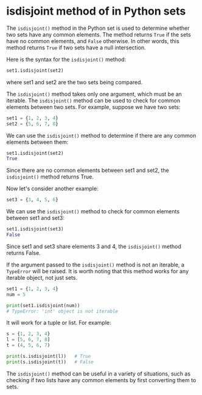 # isdisjoint method of in Python sets

The `isdisjoint()` method in the Python set is used to determine whether two sets have any common elements. The method returns `True` if the sets have no common elements, and `False` otherwise. In other words, this method returns `True` if two sets have a null intersection.

Here is the syntax for the `isdisjoint()` method:

```python
set1.isdisjoint(set2)
```

where set1 and set2 are the two sets being compared.

The `isdisjoint()` method takes only one argument, which must be an iterable. The `isdisjoint()` method can be used to check for common elements between two sets. For example, suppose we have two sets:

```python
set1 = {1, 2, 3, 4}
set2 = {5, 6, 7, 8}
```

We can use the `isdisjoint()` method to determine if there are any common elements between them:

```python
set1.isdisjoint(set2)
True
```

Since there are no common elements between set1 and set2, the `isdisjoint()` method returns True.

Now let's consider another example:

```python
set3 = {3, 4, 5, 6}
```

We can use the `isdisjoint()` method to check for common elements between set1 and set3:

```python
set1.isdisjoint(set3)
False
```

Since set1 and set3 share elements 3 and 4, the `isdisjoint()` method returns False.

If the argument passed to the `isdisjoint()` method is not an iterable, a `TypeError` will be raised. It is worth noting that this method works for any iterable object, not just sets.

```python
set1 = {1, 2, 3, 4}
num = 5

print(set1.isdisjoint(num))
# TypeError: 'int' object is not iterable
```

It will work for a tuple or list. For example:

```python
s = {1, 2, 3, 4}
l = [5, 6, 7, 8]
t = (4, 5, 6, 7)

print(s.isdisjoint(l))   # True
print(s.isdisjoint(t))   # False
```

The `isdisjoint()` method can be useful in a variety of situations, such as checking if two lists have any common elements by first converting them to sets.
